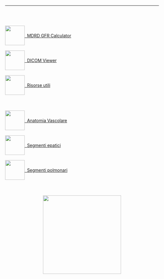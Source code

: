<!--Nemo vir est qui mundum non reddat meliorem-->
  
  <div id="topnav"></div>
  
  <script src="/js/menu.js"></script>
  <script> menu(); </script>

<!--Nemo vir est qui mundum non reddat meliorem-->
  
  <div id="topnav"></div>
  
  <script src="/js/menu.js"></script>
  <script> menu(); </script>
  
  - - -

  <br>
  <br>
  <br>
  <div style="text-align: center;" class="usefull-links">
    <a style="text-align: center; word-break: break-word; display: flex; align-items: center;" href="https://www.mdcalc.com/mdrd-gfr-equation" target="_blank" rel="noopener noreferrer"><img src="https://sl-rad.github.io/SL-Rad-Vademecum/icons\MDCalc-logo.png" width="64px" /> &nbsp; MDRD GFR Calculator</a>
    <br>
    <a style="text-align: center; word-break: break-word; display: flex; align-items: center;" href="https://dicomviewer.net/" target="_blank" rel="noopener noreferrer"><img src="https://sl-rad.github.io/SL-Rad-Vademecum/icons\DICOM-viewer.png" width="64px" /> &nbsp; DICOM Viewer</a>
    <br>
    <a style="text-align: center; word-break: break-word; display: flex; align-items: center;" href="https://sl-rad.github.io/SL-Rad-Vademecum/risorse_utili.html"><img src="https://sl-rad.github.io/SL-Rad-Vademecum/icons\risorse-utili.png" width="64px" /> &nbsp; Risorse utili</a>
  </div>
  <br>
  <br>
  <br>
  <div style="text-align: center;" class="hot-topics">
    <a style="text-align: center; word-break: break-word; display: flex; align-items: center;" href="https://sl-rad.github.io/SL-Rad-Vademecum/anatomy/anatomia_vascolare.html"><img src="https://sl-rad.github.io/SL-Rad-Vademecum/icons\vascular.png" width="64px" /> &nbsp; Anatomia Vascolare</a>
    <br>
    <a style="text-align: center; word-break: break-word; display: flex; align-items: center;" href="https://sl-rad.github.io/SL-Rad-Vademecum/anatomy/segmenti_fegato.html"><img src="https://sl-rad.github.io/SL-Rad-Vademecum/icons\liver.png" width="64px" /> &nbsp; Segmenti epatici</a>
    <br>
    <a style="text-align: center; word-break: break-word; display: flex; align-items: center;" href="https://sl-rad.github.io/SL-Rad-Vademecum/anatomy/segmenti_polmone.html"><img src="https://sl-rad.github.io/SL-Rad-Vademecum/icons\lungs.png" width="64px" /> &nbsp; Segmenti polmonari</a>
  <br>
  <br>
  <br>
  <div style="text-align: center;" class="qr-code">
  <img src="https://sl-rad.github.io/SL-Rad-Vademecum/qr code\qr_repair_dec.png" width="256px"/>
  </div>
  